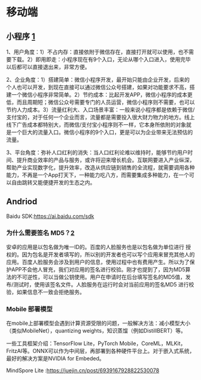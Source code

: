 # 移动端

## 小程序 [1]

1、用户角度：1）不占内存：直接依附于微信存在，直接打开就可以使用，也不需要下载。2）即用即走：小程序现在有9个入口，无论从哪个入口进入，使用完毕以后都可以直接退出来，非常方便。

2、企业角度：1）搭建简单：微信小程序开发，最开始只能由企业开发，后来的个人也可以开发，到现在直接可以通过微信公众号搭建，如果对功能要求不高，搭建一个微信小程序非常简单。2）节约成本：比起开发APP，微信小程序的成本更低，而且周期短；微信公众号需要专门的人员运营，微信小程序则不需要，也可以节约人力成本。3）流量红利大、入口场景丰富：一般来说小程序都是依赖于微信/支付宝的，对于任何一个企业而言，流量都是需要投入很大财力物力的地方。线上线下广告成本都特别大，而微信/支付宝小程序则不一样，它本身所依附的对象就是一个巨大的流量入口。微信小程序的9个入口，更是可以为企业带来无法预估的流量。

3、平台角度：弥补人口红利的消失：当人口红利论难以维持时，能够节约用户时间、提升商业效率的产品与服务，或许将迎来增长机会。互联网要进入产业纵深，帮助产业实现数字化，提升效率，改造从供应链到销售的全流程，就需要调用各种能力，不再是一个App打天下，一种能力吃八方，而需要集成多种能力，在一个可以自由跳转又能便捷开发的生态之内。

## Andriod

Baidu SDK:https://ai.baidu.com/sdk

### 为什么需要签名 MD5？[2]

安卓的应用是以包名做为唯一ID的。百度的人脸服务也是以包名做为单位进行 授权的。因为包名是开发者填写的，所以别的开发者也可以写个应用来冒充其他人的应用。百度人脸服务会涉及到用户的信息，使用过程中也有费用产生。所以为了保护APP不会他人冒充，我们对应用的签名进行校验。刚才也提到了，因为MD5算法的不可逆性，可以当做公钥使用。用户在申请时在后台填写签名的MD5值，发布/测试时，使用该签名文件。人脸服务在运行时会对当前应用的签名MD5 进行校验，如果信息不一致会拒绝服务。

### Mobile 部署模型

在mobile上部署模型会遇到计算资源受限的问题，一般解决方法：减小模型大小（类似MobileNet），quantizing weights，知识蒸馏（例如DistillBERT）等。

一些工具框架介绍：TensorFlow Lite，PyTorch Mobile，CoreML，MLKit，FritzAI等。ONNX可以作为中间层，再部署到各种硬件平台上。对于嵌入式系统，最好的解决方案是NVIDIA for Embeded。

MindSpore Lite :https://juejin.cn/post/6939167928822530078

[1]: https://www.zhihu.com/question/346774796/answer/1686950897s
[2]: https://ai.baidu.com/forum/topic/show/492251
[3]: https://zhuanlan.zhihu.com/p/218468169
